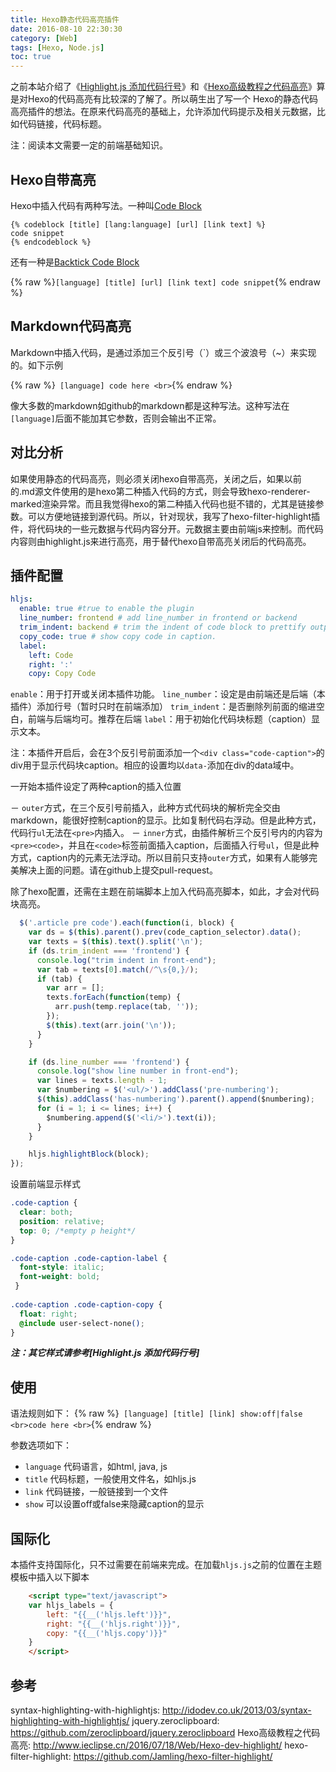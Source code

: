 ```yaml
---
title: Hexo静态代码高亮插件
date: 2016-08-10 22:30:30
category: [Web]
tags: [Hexo, Node.js]
toc: true
---
```


之前本站介绍了《[Highlight.js 添加代码行号](/2016/08/10/Web/highlight-js-numbering/)》和《[Hexo高级教程之代码高亮](/2016/07/18/Web/Hexo-dev-highlight/)》算是对Hexo的代码高亮有比较深的了解了。所以萌生出了写一个
Hexo的静态代码高亮插件的想法。在原来代码高亮的基础上，允许添加代码提示及相关元数据，比如代码链接，代码标题。

注：阅读本文需要一定的前端基础知识。

## Hexo自带高亮
Hexo中插入代码有两种写法。一种叫[Code Block](https://hexo.io/docs/tag-plugins.html#Code-Block)
``` plain
{% codeblock [title] [lang:language] [url] [link text] %}
code snippet
{% endcodeblock %}
```
还有一种是[Backtick Code Block](https://hexo.io/docs/tag-plugins.html#Backtick-Code-Block)

{% raw %}``` [language] [title] [url] [link text] code snippet ```{% endraw %}

## Markdown代码高亮
Markdown中插入代码，是通过添加三个反引号（`）或三个波浪号（~）来实现的。如下示例

{% raw %}``` [language] code here <br>```{% endraw %}

像大多数的markdown如github的markdown都是这种写法。这种写法在`[language]`后面不能加其它参数，否则会输出不正常。

## 对比分析
如果使用静态的代码高亮，则必须关闭hexo自带高亮，关闭之后，如果以前的.md源文件使用的是hexo第二种插入代码的方式，则会导致hexo-renderer-marked渲染异常。而且我觉得hexo的第二种插入代码也挺不错的，尤其是链接参数。可以方便地链接到源代码。所以，针对现状，我写了hexo-filter-highlight插件，将代码块的一些元数据与代码内容分开。元数据主要由前端js来控制。而代码内容则由highlight.js来进行高亮，用于替代hexo自带高亮关闭后的代码高亮。


## 插件配置

```yaml _config.yml
hljs:
  enable: true #true to enable the plugin
  line_number: frontend # add line_number in frontend or backend
  trim_indent: backend # trim the indent of code block to prettify output. backend or front-end (recommend)
  copy_code: true # show copy code in caption.
  label:
    left: Code
    right: ':'
    copy: Copy Code
```

`enable`：用于打开或关闭本插件功能。
`line_number`：设定是由前端还是后端（本插件）添加行号（暂时只时在前端添加）
`trim_indent`：是否删除列前面的缩进空白，前端与后端均可。推荐在后端
`label`：用于初始化代码块标题（caption）显示文本。

注：本插件开启后，会在3个反引号前面添加一个`<div class="code-caption">`的div用于显示代码块caption。相应的设置均以`data-`添加在div的data域中。

一开始本插件设定了两种caption的插入位置

 － `outer`方式，在三个反引号前插入，此种方式代码块的解析完全交由markdown，能很好控制caption的显示。比如复制代码右浮动。但是此种方式，代码行`ul`无法在`<pre>`内插入。
  － `inner`方式，由插件解析三个反引号内的内容为`<pre><code>`，并且在`<code>`标签前面插入caption，后面插入行号`ul`，但是此种方式，caption内的元素无法浮动。所以目前只支持`outer`方式，如果有人能够完美解决上面的问题。请在github上提交pull-request。

除了hexo配置，还需在主题在前端脚本上加入代码高亮脚本，如此，才会对代码块高亮。

```js hljs.js https://github.com/Jamling/hexo-theme-nova/blob/master/source/js/hljs.js
  $('.article pre code').each(function(i, block) {
    var ds = $(this).parent().prev(code_caption_selector).data();
    var texts = $(this).text().split('\n');
    if (ds.trim_indent === 'frontend') {
      console.log("trim indent in front-end");
      var tab = texts[0].match(/^\s{0,}/);
      if (tab) {
        var arr = [];
        texts.forEach(function(temp) {
          arr.push(temp.replace(tab, ''));
        });
        $(this).text(arr.join('\n'));
      }
    }

    if (ds.line_number === 'frontend') {
      console.log("show line number in front-end");
      var lines = texts.length - 1;
      var $numbering = $('<ul/>').addClass('pre-numbering');
      $(this).addClass('has-numbering').parent().append($numbering);
      for (i = 1; i <= lines; i++) {
        $numbering.append($('<li/>').text(i));
      }
    }

    hljs.highlightBlock(block);
});
```

设置前端显示样式
``` css
.code-caption {
  clear: both;
  position: relative;
  top: 0; /*empty p height*/
}

.code-caption .code-caption-label {
  font-style: italic;
  font-weight: bold;
 }
 
.code-caption .code-caption-copy {
  float: right;
  @include user-select-none();
}
```
***注：其它样式请参考[Highlight.js 添加代码行号]***

## 使用
语法规则如下：
{% raw %}``` [language] [title] [link] show:off|false <br>code here <br>```{% endraw %}

参数选项如下：

- `language` 代码语言，如html, java, js
- `title` 代码标题，一般使用文件名，如hljs.js
- `link` 代码链接，一般链接到一个文件
- `show` 可以设置off或false来隐藏caption的显示

## 国际化
本插件支持国际化，只不过需要在前端来完成。在加载`hljs.js`之前的位置在主题模板中插入以下脚本
```html
    <script type="text/javascript">
    var hljs_labels = {
        left: "{{__('hljs.left')}}",
        right: "{{__('hljs.right')}}",
        copy: "{{__('hljs.copy')}}"
    }
    </script>
```

## 参考
syntax-highlighting-with-highlightjs: http://idodev.co.uk/2013/03/syntax-highlighting-with-highlightjs/
jquery.zeroclipboard: https://github.com/zeroclipboard/jquery.zeroclipboard
Hexo高级教程之代码高亮: http://www.ieclipse.cn/2016/07/18/Web/Hexo-dev-highlight/
hexo-filter-highlight: https://github.com/Jamling/hexo-filter-highlight/

[highlight.js]: https://highlightjs.org/
[hexo]: https://hexo.io
[Nova]: http://github.com/Jamling/hexo-theme-nova
[Excel VBA基础实例教程]: http://www.ieclipse.cn/2016/05/13/tech-vba-guide/
[syntax-highlighting-with-highlightjs]: http://idodev.co.uk/2013/03/syntax-highlighting-with-highlightjs/
